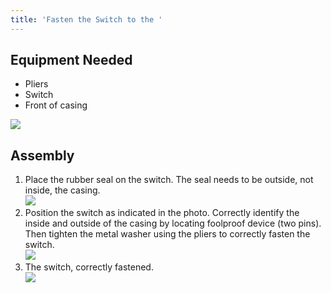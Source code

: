 ```yaml
---
title: 'Fasten the Switch to the '
---
```


## Equipment Needed
- Pliers
- Switch
- Front of casing

![](_MG_5282.JPG)

## Assembly

1. Place the rubber seal on the switch. The seal needs to be outside, not inside, the casing.    
    ![](_MG_5284.JPG)  
2. Position the switch as indicated in the photo. Correctly identify the inside and outside of the casing by locating foolproof device (two pins). Then tighten the metal washer using the pliers to correctly fasten the switch.     
    ![](_MG_5285.JPG)  
3. The switch, correctly fastened.     
    ![](_MG_5286.JPG)  



